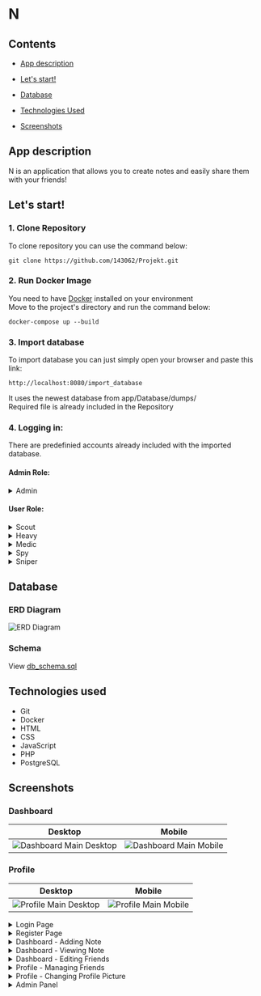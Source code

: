 # N

## Contents
- [App description](#app-description)
- [Let's start!](#lets-start)

- [Database](#database)

- [Technologies Used](#technologies-used)
- [Screenshots](#screenshots)







## App description
N is an application that allows you to create notes and easily share them with your friends! 

## Let's start!

### 1. Clone Repository
To clone repository you can use the command below:
```shell
git clone https://github.com/143062/Projekt.git
```

### 2. Run Docker Image
You need to have [Docker](https://www.docker.com/) installed on your environment  
Move to the project's directory and run the command below:

```shell
docker-compose up --build
```
### 3. Import database

To import database you can just simply open your browser and paste this link:
```shell
http://localhost:8080/import_database
```
It uses the newest database from app/Database/dumps/  
Required file is already included in the Repository

### 4. Logging in:

There are predefinied accounts already included with the imported database.

#### Admin Role:
<details>
  <summary>Admin</summary>

```shell
Login: admin
Password: admin
```

</details>

#### User Role:
<details>
  <summary>Scout</summary>

```shell
Login: scout
Password: scout
```

</details>

<details>
  <summary>Heavy</summary>

```shell
Login: heavy
Password: heavy
```

</details>

<details>
  <summary>Medic</summary>

```shell
Login: medic
Password: medic
```

</details>

<details>
  <summary>Spy</summary>

```shell
Login: spy
Password: spy
```

</details>

<details>
  <summary>Sniper</summary>

```shell
Login: sniper
Password: sniper
```

</details>


## Database

### ERD Diagram
![ERD Diagram](https://i.imgur.com/RTKmqNq.png)

### Schema
View [db_schema.sql](https://github.com/143062/Projekt/blob/main/Database/db_schema.sql)


## Technologies used
- Git
- Docker
- HTML
- CSS
- JavaScript
- PHP
- PostgreSQL


## Screenshots

### Dashboard
| Desktop       | Mobile     |
|:-------------:|:------------:|
|![Dashboard Main Desktop](https://i.imgur.com/ucmAE3l.png) | ![Dashboard Main Mobile](https://i.imgur.com/HYqgvvG.png)

### Profile
| Desktop       | Mobile     |
|:-------------:|:------------:|
|![Profile Main Desktop](https://i.imgur.com/KyRcnSp.png) | ![Profile Main Mobile](https://i.imgur.com/ZW9BFhX.png)

<details>
  <summary>Login Page</summary>

  | Desktop       | Mobile     |
  |:-------------:|:------------:|
  |![Login Desktop](https://i.imgur.com/rrAu8RI.png) | ![Login Mobile](https://i.imgur.com/rgNtW6l.png)

</details>

<details>
  <summary>Register Page</summary>

  | Desktop       | Mobile     |
  |:-------------:|:------------:|
  |![Register Desktop](https://i.imgur.com/hs4mTUG.png) | ![Register Mobile](https://i.imgur.com/JkFYzz8.png)

</details>

<details>
  <summary>Dashboard - Adding Note</summary>

  | Desktop       | Mobile     |
  |:-------------:|:------------:|
  |![Adding Note Desktop](https://i.imgur.com/example.png) | ![Adding Note Mobile](https://i.imgur.com/example.png)

</details>

<details>
  <summary>Dashboard - Viewing Note</summary>

  | Desktop       | Mobile     |
  |:-------------:|:------------:|
  |![Viewing Note Desktop](https://i.imgur.com/example.png) | ![Viewing Note Mobile](https://i.imgur.com/example.png)

</details>

<details>
  <summary>Dashboard - Editing Friends</summary>

  | Desktop       | Mobile     |
  |:-------------:|:------------:|
  |![Editing Friends Desktop](https://i.imgur.com/example.png) | ![Editing Friends Mobile](https://i.imgur.com/example.png)

</details>

<details>
  <summary>Profile - Managing Friends</summary>

  | Desktop       | Mobile     |
  |:-------------:|:------------:|
  |![Managing Friends Desktop](https://i.imgur.com/example.png) | ![Managing Friends Mobile](https://i.imgur.com/example.png)

</details>

<details>
  <summary>Profile - Changing Profile Picture</summary>

  | Desktop       | Mobile     |
  |:-------------:|:------------:|
  |![Changing Profile Picture Desktop](https://i.imgur.com/example.png) | ![Changing Profile Picture Mobile](https://i.imgur.com/example.png)

</details>

<details>
  <summary>Admin Panel</summary>

  | Desktop       | Mobile     |
  |:-------------:|:------------:|
  |![Admin Panel Desktop](https://i.imgur.com/example.png) | ![Admin Panel Mobile](https://i.imgur.com/example.png)

</details>




